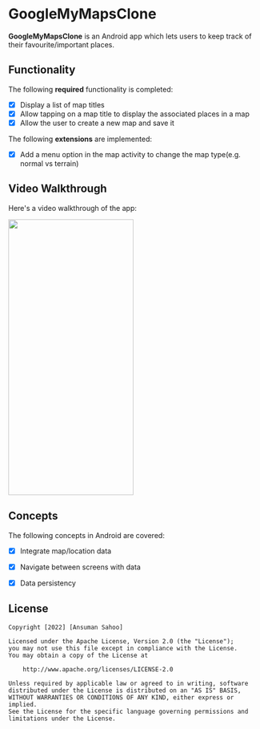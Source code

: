 # GoogleMyMapsClone

**GoogleMyMapsClone** is an Android app which lets users to keep track of their favourite/important places.


## Functionality

The following **required** functionality is completed:

* [x] Display a list of map titles
* [x] Allow tapping on a map title to display the associated places in a map
* [x] Allow the user to create a new map and save it

The following **extensions** are implemented:

* [x] Add a menu option in the map activity to change the map type(e.g. normal vs terrain)


## Video Walkthrough

Here's a video walkthrough of the app:

<img src="https://github.com/ANS-UXI/GoogleMyMapsClone/blob/2aa328516cbe000170c2ef234174a1a850727fb4/app/src/main/res/ezgif.com-gif-maker.gif" width="250" height="550" />


## Concepts

The following concepts in Android are covered:

* [x] Integrate map/location data
* [x] Navigate between screens with data
* [x] Data persistency


## License

    Copyright [2022] [Ansuman Sahoo]

    Licensed under the Apache License, Version 2.0 (the "License");
    you may not use this file except in compliance with the License.
    You may obtain a copy of the License at

        http://www.apache.org/licenses/LICENSE-2.0

    Unless required by applicable law or agreed to in writing, software
    distributed under the License is distributed on an "AS IS" BASIS,
    WITHOUT WARRANTIES OR CONDITIONS OF ANY KIND, either express or implied.
    See the License for the specific language governing permissions and
    limitations under the License.
